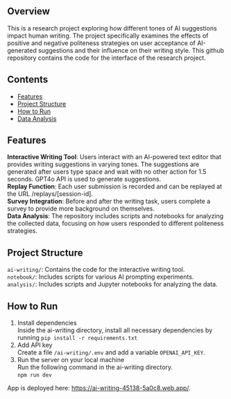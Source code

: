 ## Overview
This is a research project exploring how different tones of AI suggestions impact human writing. The project specifically examines the effects of positive and negative politeness strategies on user acceptance of AI-generated suggestions and their influence on their writing style. This github repository contains the code for the interface of the research project.

## Contents
- [Features](#features)
- [Project Structure](#project-structure)
- [How to Run](#how-to-run)
- [Data Analysis](#data-analysis)

## Features
**Interactive Writing Tool**: Users interact with an AI-powered text editor that provides writing suggestions in varying tones. The suggestions are generated after users type space and wait with no other action for 1.5 seconds. GPT4o API is used to generate suggestions. \
**Replay Function**: Each user submission is recorded and can be replayed at the URL /replays/[session-id]. \
**Survey Integration**: Before and after the writing task, users complete a survey to provide more background on themselves.\
**Data Analysis**: The repository includes scripts and notebooks for analyzing the collected data, focusing on how users responded to different politeness strategies. 

## Project Structure
`ai-writing/`: Contains the code for the interactive writing tool. \
`notebook/`: Includes scripts for various AI prompting experiments. \
`analysis/`: Includes scripts and Jupyter notebooks for analyzing the data.

## How to Run
1. Install dependencies \
Inside the ai-writing directory, install all necessary dependencies by running
`pip install -r requirements.txt`
2. Add API key \
Create a file `/ai-writing/.env` and add a variable `OPENAI_API_KEY`.
3. Run the server on your local machine \
Run the following command in the ai-writing directory. \
`npm run dev`

App is deployed here: https://ai-writing-45138-5a0c8.web.app/.
